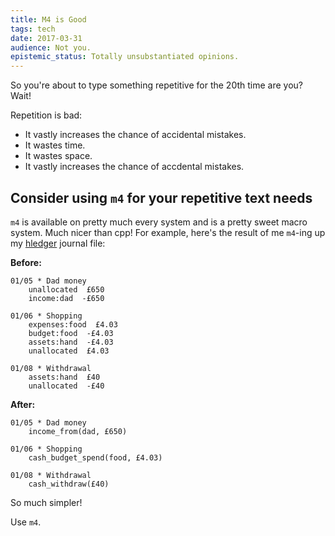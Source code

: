 ```yaml
---
title: M4 is Good
tags: tech
date: 2017-03-31
audience: Not you.
epistemic_status: Totally unsubstantiated opinions.
---
```


So you're about to type something repetitive for the 20th time are you? Wait!

Repetition is bad:

- It vastly increases the chance of accidental mistakes.
- It wastes time.
- It wastes space.
- It vastly increases the chance of accdental mistakes.


Consider using `m4` for your repetitive text needs
--------------------------------------------------

`m4` is available on pretty much every system and is a pretty sweet macro system. Much nicer than
cpp! For example, here's the result of me `m4`-ing up my [hledger](http://hledger.org/) journal
file:

**Before:**

```
01/05 * Dad money
    unallocated  £650
    income:dad  -£650

01/06 * Shopping
    expenses:food  £4.03
    budget:food  -£4.03
    assets:hand  -£4.03
    unallocated  £4.03

01/08 * Withdrawal
    assets:hand  £40
    unallocated  -£40
```

**After:**

```
01/05 * Dad money
    income_from(dad, £650)

01/06 * Shopping
    cash_budget_spend(food, £4.03)

01/08 * Withdrawal
    cash_withdraw(£40)
```

So much simpler!

Use `m4`.

